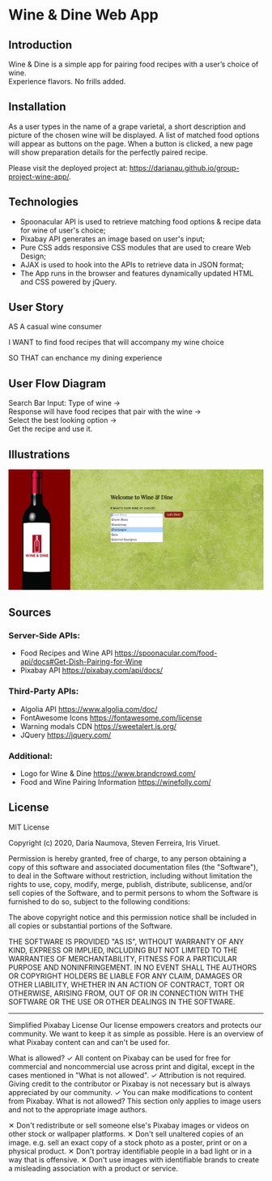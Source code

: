 # Wine & Dine Web App

## Introduction

Wine & Dine is a simple app for pairing food recipes with a user’s choice of wine.  
Experience flavors. No frills added.

## Installation  

As a user types in the name of a grape varietal, a short description and picture of the chosen wine will be displayed. A list of matched food options will appear as buttons on the page. When a button is clicked, a new page will show preparation details for the perfectly paired recipe. 

Please visit the deployed project at: https://darianau.github.io/group-project-wine-app/.

## Technologies

- Spoonacular API is used to retrieve matching food options & recipe data for wine of user's choice;
- Pixabay API generates an image based on user's input;  
- Pure CSS adds responsive CSS modules that are used to creare Web Design;  
- AJAX is used to hook into the APIs to retrieve data in JSON format;  
- The App runs in the browser and features dynamically updated HTML and CSS powered by jQuery.

## User Story

AS A casual wine consumer  

I WANT to find food recipes that will accompany my wine choice  

SO THAT can enchance my dining experience  

## User Flow Diagram 

Search Bar Input: Type of wine ->    
Response will have food recipes that pair with the wine ->  
Select the best looking option ->  
Get the recipe and use it.

## Illustrations

![wine&Dine](/assets/images/illustration.png)

## Sources

### Server-Side APIs:
- Food Recipes and Wine API https://spoonacular.com/food-api/docs#Get-Dish-Pairing-for-Wine  
- Pixabay API https://pixabay.com/api/docs/

### Third-Party APIs:
- Algolia API https://www.algolia.com/doc/
- FontAwesome Icons https://fontawesome.com/license
- Warning modals CDN https://sweetalert.js.org/
- JQuery https://jquery.com/ 

### Additional:
- Logo for Wine & Dine https://www.brandcrowd.com/ 
- Food and Wine Pairing Information https://winefolly.com/ 

## License

MIT License

Copyright (c) 2020, Daria Naumova, Steven Ferreira, Iris Viruet.

Permission is hereby granted, free of charge, to any person obtaining a copy of this software and associated documentation files (the "Software"), to deal in the Software without restriction, including without limitation the rights to use, copy, modify, merge, publish, distribute, sublicense, and/or sell copies of the Software, and to permit persons to whom the Software is furnished to do so, subject to the following conditions:

The above copyright notice and this permission notice shall be included in all copies or substantial portions of the Software.

THE SOFTWARE IS PROVIDED "AS IS", WITHOUT WARRANTY OF ANY KIND, EXPRESS OR IMPLIED, INCLUDING BUT NOT LIMITED TO THE WARRANTIES OF MERCHANTABILITY, FITNESS FOR A PARTICULAR PURPOSE AND NONINFRINGEMENT. IN NO EVENT SHALL THE AUTHORS OR COPYRIGHT HOLDERS BE LIABLE FOR ANY CLAIM, DAMAGES OR OTHER LIABILITY, WHETHER IN AN ACTION OF CONTRACT, TORT OR OTHERWISE, ARISING FROM, OUT OF OR IN CONNECTION WITH THE SOFTWARE OR THE USE OR OTHER DEALINGS IN THE SOFTWARE.

---------------------------------------------------------------------------------------------------------------------------------------
Simplified Pixabay License
Our license empowers creators and protects our community. We want to keep it as simple as possible. Here is an overview of what Pixabay content can and can't be used for.

What is allowed?
✓	All content on Pixabay can be used for free for commercial and noncommercial use across print and digital, except in the cases mentioned in "What is not allowed".
✓	Attribution is not required. Giving credit to the contributor or Pixabay is not necessary but is always appreciated by our community.
✓	You can make modifications to content from Pixabay.
What is not allowed?
This section only applies to image users and not to the appropriate image authors.

✕	Don't redistribute or sell someone else's Pixabay images or videos on other stock or wallpaper platforms.
✕	Don't sell unaltered copies of an image. e.g. sell an exact copy of a stock photo as a poster, print or on a physical product.
✕	Don't portray identifiable people in a bad light or in a way that is offensive.
✕	Don't use images with identifiable brands to create a misleading association with a product or service.




